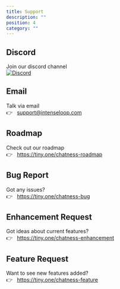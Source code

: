 ```yaml
---
title: Support
description: ""
position: 4
category: ""
---
```


## Discord

<div class="flex flex-row space-x-3 items-center">

<div>
Join our discord channel
</div>

<div class="wrapper">

[![Discord](https://img.shields.io/discord/943273819857100820.svg?label=&logo=discord&logoColor=ffffff&color=F15924&labelColor=F15924)](https://discord.gg/wAfV85rA3v)

</div>

</div>

## Email

<div class="flex flex-col space-y-1">

<div>
Talk via email
</div>

<div class="wrapper">

👉 &nbsp; support@intenseloop.com

</div>

</div>

## Roadmap

<div class="flex flex-col space-y-1">

<div>
Check out our roadmap
</div>

<div class="wrapper">

👉 &nbsp; https://tiny.one/chatness-roadmap

</div>

</div>

## Bug Report

<div class="flex flex-col space-y-1">

<div>
Got any issues?
</div>

<div class="wrapper">

👉 &nbsp; https://tiny.one/chatness-bug

</div>

</div>

## Enhancement Request

<div class="flex flex-col space-y-1">

<div>
Got ideas about current features?
</div>

<div class="wrapper">

👉 &nbsp; https://tiny.one/chatness-enhancement

</div>

</div>

## Feature Request

<div class="flex flex-col space-y-1">

<div>
Want to see new features added?
</div>

<div class="wrapper">

👉 &nbsp; https://tiny.one/chatness-feature

</div>

</div>

<br /><br /><br />

<style>
    .prose img, .wrapper p {
        margin: 0;
    }
</style>
